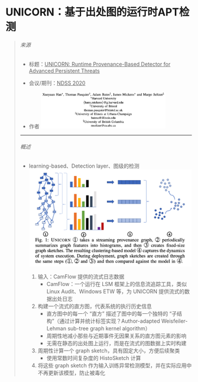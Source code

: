 # UNICORN：基于出处图的运行时APT检测

> ###### 来源
>
> - 标题：<u>UNICORN: Runtime Provenance-Based Detector for Advanced Persistent Threats</u>
>
> - 会议/期刊：<u>NDSS 2020</u>
>
> - 作者
>     <left><img src="assets/image-20231029210259797.png" alt="image-20231029210259797" style="zoom:33%;" />
>
> ---
>
> ###### 概述
>
> - learning-based、Detection layer、图级的检测
>     <left><img src="assets/image-20231030181818287.png" alt="image-20231030181818287" style="zoom:50%;" />
>
>     1. 输入：CamFlow 提供的流式日志数据
>         - CamFlow：一个运行在 LSM 框架上的信息流追踪工具，类似 Linux Audit、Windows ETW 等，为 UNICORN 提供流式的数据出处日志
>     2. 构建一个流式的直方图，代表系统的执行历史信息
>         - 直方图中的每一个 “直方” 描述了图中的每一个独特的 “子结构”（通过计算并统计标签实现？Author-adapted Weisfeiler-Lehman sub-tree graph kernel algorithm）
>         - 周期性地减小那些与近期事件无因果关系的直方图元素的影响
>         - 无需在静态的出处图上运行，而是在流式的图数据上实时构建
>     3. 周期性计算一个 graph sketch，具有固定大小，方便后续聚类
>         - 使用常数时间复杂度的 HistoSketch 计算
>     4. 将这些 graph sketch 作为输入训练异常检测模型，并在实际应用中不再更新该模型，防止被毒化
>